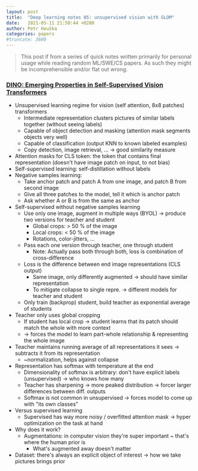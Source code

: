 ```yaml
---
layout: post
title:  "Deep learning notes 05: unsupervised vision with GLOM"
date:   2021-05-11 21:50:44 +0200
author: Petr Houška
categories: papers
#truncate: 3600
---	
```


> This post if from a series of quick notes written primarily for personal usage while reading random ML/SWE/CS papers. As such they might be incomprehensible and/or flat out wrong.

### [DINO: Emerging Properties in Self-Supervised Vision Transformers](https://www.youtube.com/watch?v=h3ij3F3cPIk)
- Unsupervised learning regime for vision (self attention, 8x8 patches) transformers
  - Intermediate representation clusters pictures of similar labels together (without seeing labels)
  - Capable of object detection and masking (attention mask segments objects very well)
  - Capable of classification (output KNN to known labeled examples)
  - Copy detection, image retrieval, … -> good similarity measure
- Attention masks for CLS token: the token that contains final representation (doesn't have image patch on input, to not bias)
- Self-supervised learning: self-distillation without labels
- Negative samples learning: 
  - Take anchor patch and patch A from one image, and patch B from second image
  - Give all three patches to the model, tell it which is anchor patch
  - Ask whether A or B is from the same as anchor 
- Self-supervised without negative samples learning
  - Use only one image, augment in multiple ways (BYOL) -> produce two versions for teacher and student
    - Global crops: > 50 % of the image
    - Local crops: < 50 % of the image
    - Rotations, color-jitters, ...
  - Pass each one version through teacher, one through student 
    - Note: Actually pass both through both, loss is combination of cross-difference
  - Loss is the difference between end image representations (CLS output)
    - Same image, only differently augmented -> should have similar representation
    - To mitigate collapse to single repre. -> different models for teacher and student
  - Only train (backprop) student, build teacher as exponential average of students 
- Teacher only uses global cropping
  - If student has local crop -> student learns that its patch should match the whole with more context
  - -> forces the model to learn part-whole relationship & representing the whole image
- Teacher maintains running average of all representations it sees -> subtracts it from its representation
  - ~normalization, helps against collapse 
- Representation has softmax with temperature at the end 
  - Dimensionality of softmax is arbitrary: don't have explicit labels (unsupervised) -> who knows how many
  - Teacher has sharpening -> more peaked distribution -> forcer larger differences between diff. outputs
  - Softmax is not common in unsupervised -> forces model to come up with "its own classes" 
- Versus supervised learning
  - Supervised has way more noisy / overfitted attention mask -> hyper optimization on the task at hand
- Why does it work?
  - Augmentations: in computer vision they're super important ~ that's where the human prior is
    - What's augmented away doesn't matter 
- Dataset: there's always an explicit object of interest -> how we take pictures brings prior